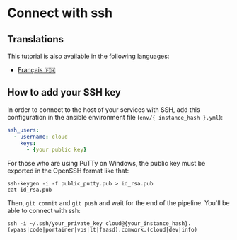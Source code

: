 # Connect with ssh

## Translations

This tutorial is also available in the following languages:
* [Français 🇫🇷](../translations/fr/tutorials/ssh.md)

## How to add your SSH key

In order to connect to the host of your services with SSH, add this configuration in the ansible environment file (`env/{ instance_hash }.yml`):

```yaml
ssh_users:
  - username: cloud
    keys: 
      - {your public key}
```

For those who are using PuTTy on Windows, the public key must be exported in the OpenSSH format like that:

```shell
ssh-keygen -i -f public_putty.pub > id_rsa.pub
cat id_rsa.pub
```

Then, `git commit` and `git push` and wait for the end of the pipeline. You'll be able to connect with ssh:

```shell
ssh -i ~/.ssh/your_private_key cloud@{your_instance_hash}.(wpaas|code|portainer|vps|lt|faasd).comwork.(cloud|dev|info)
```
